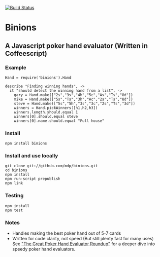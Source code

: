 [![Build
Status](https://secure.travis-ci.org/mdp/binions.png)](http://travis-ci.org/mdp/binions)

# Binions
## A Javascript poker hand evaluator (Written in Coffeescript)

### Example

    Hand = require('binions').Hand

    describe "Finding winning hands", ->
      it "should detect the winning hand from a list", ->
        gary = Hand.make(["2s","3s","4h","5c","As","Ts","8d"])
        mike = Hand.make(["5s","Ts","3h","Ac","2s","Ts","8d"])
        steve = Hand.make(["5s","5h","3s","3c","2s","Ts","3d"])
        winners = Hand.pickWinners([h1,h2,h3])
        winners.length.should.equal 1
        winners[0].should.equal steve
        winners[0].name.should.equal "Full house"

### Install

    npm install binions

### Install and use locally

    git clone git://github.com/mdp/binions.git
    cd binions
    npm install
    npm run-script prepublish
    npm link

### Testing

    npm install
    npm test

### Notes

- Handles making the best poker hand out of 5-7 cards
- Written for code clarity, not speed (But still plenty fast for many
uses) See
["The Great Poker Hand Evaluator
Roundup"](http://www.codingthewheel.com/archives/poker-hand-evaluator-roundup)
for a deeper dive into speedy poker hand evaluators.
